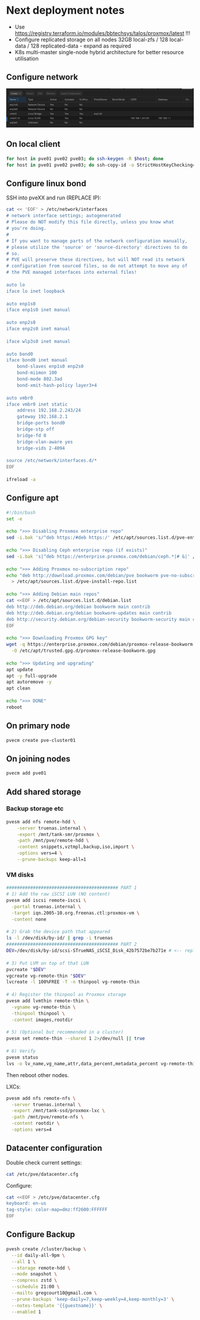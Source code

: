 # Next deployment notes

- Use https://registry.terraform.io/modules/bbtechsys/talos/proxmox/latest !!!
- Configure replicated storage on all nodes 32GB local-zfs / 128 local-data / 128 replicated-data - expand as required
- K8s multi-master single-node hybrid architecture for better resource utilisation

## Configure network

![alt text](image.png)

## On local client

```bash
for host in pve01 pve02 pve03; do ssh-keygen -R $host; done
for host in pve01 pve02 pve03; do ssh-copy-id -o StrictHostKeyChecking=no root@$host; done
```

## Configure linux bond

SSH into pveXX and run (REPLACE IP):

```bash
cat << 'EOF' > /etc/network/interfaces
# network interface settings; autogenerated
# Please do NOT modify this file directly, unless you know what
# you're doing.
#
# If you want to manage parts of the network configuration manually,
# please utilize the 'source' or 'source-directory' directives to do
# so.
# PVE will preserve these directives, but will NOT read its network
# configuration from sourced files, so do not attempt to move any of
# the PVE managed interfaces into external files!

auto lo
iface lo inet loopback

auto enp1s0
iface enp1s0 inet manual

auto enp2s0
iface enp2s0 inet manual

iface wlp3s0 inet manual

auto bond0
iface bond0 inet manual
	bond-slaves enp1s0 enp2s0
	bond-miimon 100
	bond-mode 802.3ad
	bond-xmit-hash-policy layer3+4

auto vmbr0
iface vmbr0 inet static
	address 192.168.2.243/24
	gateway 192.168.2.1
	bridge-ports bond0
	bridge-stp off
	bridge-fd 0
	bridge-vlan-aware yes
	bridge-vids 2-4094

source /etc/network/interfaces.d/*
EOF

ifreload -a
```

## Configure apt

```bash
#!/bin/bash
set -e

echo ">>> Disabling Proxmox enterprise repo"
sed -i.bak 's/^deb https:/#deb https:/' /etc/apt/sources.list.d/pve-enterprise.list 2>/dev/null || true

echo ">>> Disabling Ceph enterprise repo (if exists)"
sed -i.bak 's|^deb https://enterprise.proxmox.com/debian/ceph.*|# &|' /etc/apt/sources.list.d/*ceph*.list 2>/dev/null || true

echo ">>> Adding Proxmox no-subscription repo"
echo "deb http://download.proxmox.com/debian/pve bookworm pve-no-subscription" \
  > /etc/apt/sources.list.d/pve-install-repo.list

echo ">>> Adding Debian main repos"
cat <<EOF > /etc/apt/sources.list.d/debian.list
deb http://deb.debian.org/debian bookworm main contrib
deb http://deb.debian.org/debian bookworm-updates main contrib
deb http://security.debian.org/debian-security bookworm-security main contrib
EOF

echo ">>> Downloading Proxmox GPG key"
wget -q https://enterprise.proxmox.com/debian/proxmox-release-bookworm.gpg \
  -O /etc/apt/trusted.gpg.d/proxmox-release-bookworm.gpg

echo ">>> Updating and upgrading"
apt update
apt -y full-upgrade
apt autoremove -y
apt clean

echo ">>> DONE"
reboot
```

## On primary node

```bash
pvecm create pve-cluster01
```

## On joining nodes

```bash
pvecm add pve01
```

## Add shared storage

### Backup storage etc

```bash
pvesm add nfs remote-hdd \
    -server truenas.internal \
    -export /mnt/tank-smr/proxmox \
    -path /mnt/pve/remote-hdd \
    -content snippets,vztmpl,backup,iso,import \
    -options vers=4 \
    --prune-backups keep-all=1
```

### VM disks

```bash - RUN ON PRIMARY NODE!
########################################## PART 1
# 1) Add the raw iSCSI LUN (NO content)
pvesm add iscsi remote-iscsi \
  -portal truenas.internal \
  -target iqn.2005-10.org.freenas.ctl:proxmox-vm \
  -content none

# 2) Grab the device path that appeared
ls -l /dev/disk/by-id/ | grep -i truenas
########################################## PART 2
DEV=/dev/disk/by-id/scsi-STrueNAS_iSCSI_Disk_42b7572be7b271e # <-- replace!!!

# 3) Put LVM on top of that LUN
pvcreate "$DEV"
vgcreate vg-remote-thin "$DEV"
lvcreate -l 100%FREE -T -n thinpool vg-remote-thin

# 4) Register the thinpool as Proxmox storage
pvesm add lvmthin remote-thin \
  -vgname vg-remote-thin \
  -thinpool thinpool \
  -content images,rootdir

# 5) (Optional but recommended in a cluster)
pvesm set remote-thin --shared 1 2>/dev/null || true

# 6) Verify
pvesm status
lvs -o lv_name,vg_name,attr,data_percent,metadata_percent vg-remote-thin
```

Then reboot other nodes.

LXCs:

```bash
pvesm add nfs remote-nfs \
  -server truenas.internal \
  -export /mnt/tank-ssd/proxmox-lxc \
  -path /mnt/pve/remote-nfs \
  -content rootdir \
  -options vers=4
```

## Datacenter configuration

Double check current settings:

```bash
cat /etc/pve/datacenter.cfg
```

Configure:

```bash
cat <<EOF > /etc/pve/datacenter.cfg
keyboard: en-us
tag-style: color-map=dmz:ff2600:FFFFFF
EOF
```

## Configure Backup

```bash
pvesh create /cluster/backup \
  --id daily-all-9pm \
  --all 1 \
  --storage remote-hdd \
  --mode snapshot \
  --compress zstd \
  --schedule 21:00 \
  --mailto gregcourt10@gmail.com \
  --prune-backups 'keep-daily=7,keep-weekly=4,keep-monthly=3' \
  --notes-template '{{guestname}}' \
  --enabled 1
```
